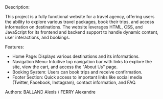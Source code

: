 Description:

This project is a fully functional website for a travel agency, offering users the ability to explore various travel packages, book their trips, and access information on destinations. The website leverages HTML, CSS, and JavaScript for its frontend and backend support to handle dynamic content, user interactions, and bookings.

Features:

- Home Page: Displays various destinations and its informations.
- Navigation Menu: Intuitive top navigation bar with links to explore the site, view the cart, and access the "About Us" page.
- Booking System: Users can book trips and receive confirmation.
- Footer Section: Quick access to important links like social media (Twitter, Facebook, Instagram), contact information, and FAQ.

Authors: BALLAND Alexis / FERRY Alexandre
